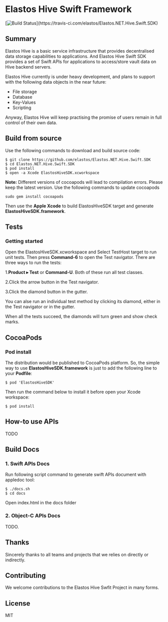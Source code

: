 Elastos Hive Swift Framework
=============================

[![Build Status](https://travis-ci.com/elastos/Elastos.NET.Hive.Swift.SDK.svg?)](https://travis-ci.com/elastos/Elastos.NET.Hive.Swift.SDK)

## Summary

Elastos Hive is a basic service infrastructure that provides decentralised data storage capabilities to applications. And Elastos Hive Swift SDK provides a set of Swift APIs for applications to access/store vault data on Hive backend servers.

Elastos Hive currently is under heavy development, and plans to support with the following data objects in the near future:

- File storage
- Database
- Key-Values
- Scripting

Anyway, Elastos Hive will keep practising the promise of users remain in full control of their own data.


## Build from source

Use the following commands to download and build source code:

```shell
$ git clone https://github.com/elastos/Elastos.NET.Hive.Swift.SDK
$ cd Elastos.NET.Hive.Swift.SDK
$ pod install
$ open -a Xcode ElastosHiveSDK.xcworkspace
```

**Note:** Different versions of cocoapods will lead to compilation errors. Please keep the latest version. Use the following commands to update cocoapods

```
sudo gem install cocoapods
```

Then use the **Apple Xcode** to build ElastosHiveSDK target and generate **ElastosHiveSDK.framework**.

## Tests

### Getting started
Open the ElastosHiveSDK.xcworkspace and Select TestHost target to run unit tests. Then press **Command-6** to open the Test navigator.
There are three ways to run the tests:

1.**Product ▸ Test** or **Command-U**. Both of these run all test classes.

2.Click the arrow button in the Test navigator.

3.Click the diamond button in the gutter.

You can alse run an individual test method by clicking its diamond, either in the Test navigator or in the gutter.

When all the tests succeed, the diamonds will turn green and show check marks.

## CocoaPods

###  Pod install
The distribution would be published to CocoaPods platform. So, the simple way to use **ElastosHiveSDK.framework** is just to add the following line to your **Podfile**:

```
$ pod 'ElastosHiveSDK'
```

Then run the command below to install it before open your Xcode workspace:
```shell
$ pod install
```

## How-to use APIs

TODO

## Build Docs

### 1. Swift APIs Docs

Run following script command to generate swift APIs document with appledoc tool:

```shell
$ ./docs.sh
$ cd docs
```
Open index.html in the docs folder

### 2. Object-C APIs Docs

TODO.

## Thanks

Sincerely thanks to all teams and projects that we relies on directly or indirectly.

## Contributing

We welcome contributions to the Elastos Hive Swfit Project in many forms.

## License

MIT
